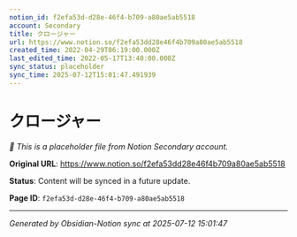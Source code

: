 ```yaml
---
notion_id: f2efa53d-d28e-46f4-b709-a80ae5ab5518
account: Secondary
title: クロージャー
url: https://www.notion.so/f2efa53dd28e46f4b709a80ae5ab5518
created_time: 2022-04-29T06:19:00.000Z
last_edited_time: 2022-05-17T13:40:00.000Z
sync_status: placeholder
sync_time: 2025-07-12T15:01:47.491939
---
```


# クロージャー

*🔄 This is a placeholder file from Notion Secondary account.*

**Original URL**: https://www.notion.so/f2efa53dd28e46f4b709a80ae5ab5518

**Status**: Content will be synced in a future update.

**Page ID**: `f2efa53d-d28e-46f4-b709-a80ae5ab5518`

---

*Generated by Obsidian-Notion sync at 2025-07-12 15:01:47*
